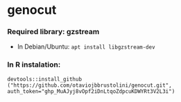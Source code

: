 # genocut

### Required library: gzstream
* In Debian/Ubuntu: 
` apt install libgzstream-dev `

### In R instalation:
`devtools::install_github ("https://github.com/otaviojbbrustolini/genocut.git", auth_token="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")`
